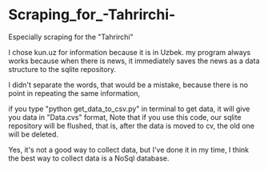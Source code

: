 # Scraping_for_-Tahrirchi-
Especially scraping for the "Tahrirchi"

I chose kun.uz for information because it is in Uzbek. my program always works because when there is news, it immediately saves the news as a data structure to the sqlite repository.

I didn't separate the words, that would be a mistake, because there is no point in repeating the same information,

if you type "python get_data_to_csv.py" in terminal to get data, it will give you data in "Data.cvs" format,
Note that if you use this code, our sqlite repository will be flushed, that is, after the data is moved to cv, the old one will be deleted.

Yes, it's not a good way to collect data, but I've done it in my time, I think the best way to collect data is a NoSql database.
